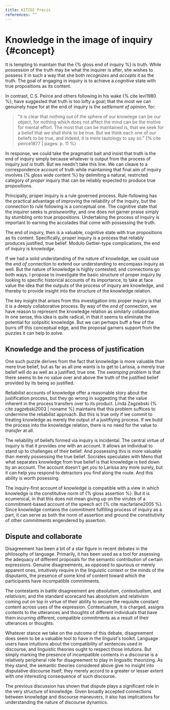 ```yaml
---
title: KITIOI Precis
references: ""
---
```


# Knowledge in the image of inquiry {#concept}

It is tempting to maintain that the {% gloss end of inquiry %} is truth. While possession of the truth may be what the inquirer is after, she wishes to possess it in such a way that she both *recognizes* and *accepts* it as the truth. The goal of engaging in inquiry is to achieve a *cognitive* state with true propositions as its content.

In contrast, C.S. Peirce and others following in his wake {% cite levi1980 %}, have suggested that truth is too lofty a goal; that the most we can genuinely hope for at the end of inquiry is the *settlement of opinion*, for:

> "it is clear that nothing out of the sphere of our knowlege can be our object, for nothing which does not affect the mind can be the motive for mental effort. The most that can be maintained is, that we seek for a belief that we shall *think* to be true. But we think each one of our beliefs to be true, and indeed, it is mere tautology to say so." {% cite peirce1877 | pages: p. 11 %}

In response, we could take the pragmatist bait and insist that truth is the end of inquiry simply because whatever is output from the process of inquiry *just is* truth. But we needn't take this line. We can cleave to a correspondence account of truth while maintaining that final aim of inquiry involves {% gloss wide content %} by delimiting a natural, restricted category of *proper* inquiry that can be reliably expected to produce true propositions.

Principally, proper inquiry is a rule governed process. Rule-following has the practical advantage of improving the reliability of the inquiry, but the connection to rule following is a conceptual one. The cognitive state that the inquirer seeks is *praiseworthy*, and one does not garner praise simply by stumbling onto true propositions. Undertaking the process of inquiry is important to earning the accolades that come with possessing the truth.

The end of inquiry, then is a valuable, cognitive state with true propositions as its content. Specifically, proper inquiry is a process that reliably produces justified, true belief. Modulo Gettier-type complications, the end of inquiry is *knowledge*.

If we had a solid understanding of the nature of knowledge, we could use the *end of* connection to extend our understanding to encompass inquiry as well. But the nature of knowledge is highly contested, and connections go both ways. I propose to investigate the basic structure of proper inquiry by looking to specific historical accounts of its importance, to take at face value the idea that the outputs of the process of inquiry are knowledge, and thereby to provide insight into the structure of the knowledge relation.

The key insight that arises from this investigation into proper inquiry is that it is a deeply collaborative process. By way of the *end of* connection, we have reason to represent the knowledge relation as similarly collaborative. In one sense, this idea is quite radical, in that it seems to eliminate the potential for solipsitic knowledge. But we can perhaps buff a few of the burrs off this conceptual edge, and the proposal garners support from the puzzles it can help to solve.

## Knowledge and the process of justification

One such puzzle derives from the fact that knowledge is more valuable than mere true belief, but as far as all one wants is to get to Larissa, a merely true belief will do as well as a justified, true one. The *swamping problem* is that there seems to be no value over and above the truth of the justified belief provided by its being so justified.

Reliabilist accounts of knowledge offer a reasonable story about the justification process, but they go wrong in suggesting that the value inherent in the process transfers over to its product. Linda Zagzebski {% cite zagzebski2003 | noname %} maintains that this problem suffices to undermine the reliabilist approach. But this is true only if we commit to treating knowledge as merely the output of a justifiying process. If we build the process into the knowledge relation, there is no need for the value to *transfer* at all.

The reliability of beliefs formed via inquiry is incidental. The central virtue of inquiry is that it provides one with an account. It allows an individual to stand up to challenges of their belief. And possessing this is more valuable than merely possessing the true belief. Socrates speculates with Meno that what separates knowledge from true belief is that knowledge is tied down by an account. The account doesn't get you to Larissa any more surely, but it can help you respond to detractors you find along the route. And this ability is worth posessing.

The inquiry-first account of knowledge is compatible with a view in which knowledge is the constitutive norm of {% gloss assertion %}. But it is ecumenical, in that this does not mean giving up on the virutes of a commitment-based account of the speech act {% cite macfarlane2005 %}. Since knowledge contains the commitment fulfilling process of inquiry as a part, it can serve as both the norm of assertion and ground the constitutivity of other commitments engendered by assertion.

## Dispute and collaborate

Disagreement has been a bit of a star figure in recent debates in the philosophy of language. Primarily, it has been used as a tool for assessing the adequacy of different proposals for the semantic contribution of certain expressions. Genuine disagreements, as opposed to spurious or merely apparent ones, intuitively require in the linguistic context or the minds of the disputants, the presence of some kind of content toward which the participants have incompatible commitments.

The contestants in battle disagreement are *absolutism*, *contextualism*, and *relativism*, and the standard scorecard has absolutism and relativism coming out on top in virtue of their ability to secure the requisite constant content across uses of the expression. Contextualism, it is charged, assigns contents to the utterances and thoughts of different individuals that have them incurring different, compatible commitments as a result of their utterances or thoughts.

Whatever stance we take on the outcome of this debate, disagreement does seem to be a valuable tool to have in the linguist's toolkit.  Language users have intuitions about the compatibility of sentences used in discourse, and linguistic theories ought to respect those intutions. But simply marking the presence of incompatible contents in a discourse is a relatively peripheral role for disagreement to play in lingusitic theorizing. As they stand, the semantic theories considered above give no insight into disputative discourse itself; they merely accord to a greater or lesser extent with one interesting consequence of such discourse.

The previous discussion has shown that dispute plays a significant role in the very structure of knowledge. Given broadly accepted connections between knowledge and discourse maneuvers, it also has implications for understanding the nature of discourse dynamics.
